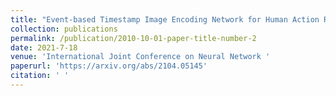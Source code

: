 ```yaml
---
title: "Event-based Timestamp Image Encoding Network for Human Action Recognition and Anticipation"
collection: publications
permalink: /publication/2010-10-01-paper-title-number-2
date: 2021-7-18
venue: 'International Joint Conference on Neural Network '
paperurl: 'https://arxiv.org/abs/2104.05145'  
citation: ' '
---
```


